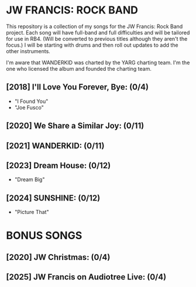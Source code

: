 # JW FRANCIS: ROCK BAND

This repository is a collection of my songs for the JW Francis: Rock Band project.
Each song will have full-band and full difficulties and will be tailored for use in RB4. (Will be converted to previous titles although they aren't the focus.)
I will be starting with drums and then roll out updates to add the other instruments.

I'm aware that WANDERKID was charted by the YARG charting team. I'm the one who licensed the album and founded the charting team. 

## [2018] I'll Love You Forever, Bye: (0/4)
* "I Found You"
* "Joe Fusco"
## [2020] We Share a Similar Joy: (0/11)
## [2021] WANDERKID: (0/11)
## [2023] Dream House: (0/12)
* "Dream Big"
## [2024] SUNSHINE: (0/12)
* "Picture That"
# BONUS SONGS

## [2020] JW Christmas: (0/4)
## [2025] JW Francis on Audiotree Live: (0/4)
